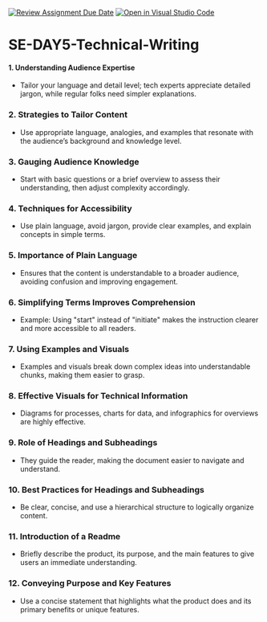[![Review Assignment Due Date](https://classroom.github.com/assets/deadline-readme-button-22041afd0340ce965d47ae6ef1cefeee28c7c493a6346c4f15d667ab976d596c.svg)](https://classroom.github.com/a/zsAR-pyY)
[![Open in Visual Studio Code](https://classroom.github.com/assets/open-in-vscode-2e0aaae1b6195c2367325f4f02e2d04e9abb55f0b24a779b69b11b9e10269abc.svg)](https://classroom.github.com/online_ide?assignment_repo_id=15681703&assignment_repo_type=AssignmentRepo)
# SE-DAY5-Technical-Writing
#### 1. Understanding Audience Expertise
- Tailor your language and detail level; tech experts appreciate detailed jargon, while regular folks need simpler explanations.

### 2. Strategies to Tailor Content
- Use appropriate language, analogies, and examples that resonate with the audience’s background and knowledge level.

### 3. Gauging Audience Knowledge
- Start with basic questions or a brief overview to assess their understanding, then adjust complexity accordingly.

### 4. Techniques for Accessibility
- Use plain language, avoid jargon, provide clear examples, and explain concepts in simple terms.

### 5. Importance of Plain Language
- Ensures that the content is understandable to a broader audience, avoiding confusion and improving engagement.

### 6. Simplifying Terms Improves Comprehension
- Example: Using "start" instead of "initiate" makes the instruction clearer and more accessible to all readers.

### 7. Using Examples and Visuals
- Examples and visuals break down complex ideas into understandable chunks, making them easier to grasp.

### 8. Effective Visuals for Technical Information
- Diagrams for processes, charts for data, and infographics for overviews are highly effective.

### 9. Role of Headings and Subheadings
- They guide the reader, making the document easier to navigate and understand.

### 10. Best Practices for Headings and Subheadings
- Be clear, concise, and use a hierarchical structure to logically organize content.

### 11. Introduction of a Readme
- Briefly describe the product, its purpose, and the main features to give users an immediate understanding.

### 12. Conveying Purpose and Key Features
- Use a concise statement that highlights what the product does and its primary benefits or unique features.
